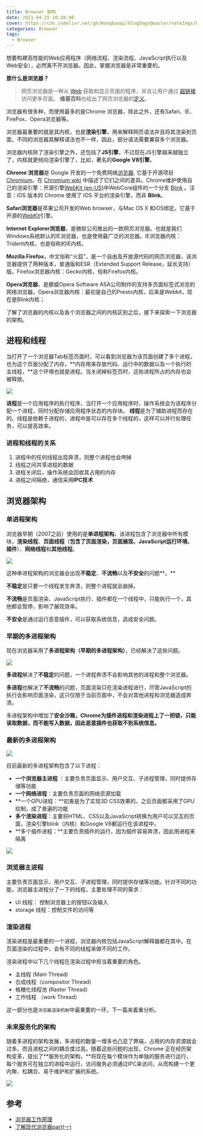 ```yaml
---
title: Browser 架构
date: 2021-04-25 10:28:48
cover: https://cdn.jsdelivr.net/gh/Wangbaoqi/blogImgs@master/nateImgs/browser/bg/frame.png
categories: Browser
tags: 
  - Browser
---
```


想要构建高性能的Web应用程序（网络流程、渲染流程、JavaScript执行以及Web安全），必然离不开浏览器。因此，掌握浏览器是非常重要的。

**那什么是浏览器？**

> 网页浏览器是一种从 [Web](https://developer.mozilla.org/zh-CN/docs/Glossary/World_Wide_Web) 获取和显示页面的程序，并且让用户通过 [超链接](https://developer.mozilla.org/zh-CN/docs/Glossary/Hyperlink) 访问更多页面。 **维基百科**也给出了网页浏览器的[定义](https://zh.wikipedia.org/wiki/%E7%BD%91%E9%A1%B5%E6%B5%8F%E8%A7%88%E5%99%A8)。

浏览器有很多种，而使用最多的是Chrome 浏览器，除此之外，还有Safari、IE、FireFox、Opera浏览器等。

浏览器最重要的就是其内核，也是**渲染引擎**，用来解释网页语法并且将其渲染到页面，不同的浏览器其解释语法也不一样，因此，部分语法需要兼容多个浏览器。

浏览器内核除了渲染引擎之外，还包括了**JS引擎**，不过现在JS引擎越来越独立了，内核就更倾向渲染引擎了，比如，著名的**Google V8引擎**。

**Chrome 浏览器**是 Google 开发的一个免费网络[浏览器](https://developer.mozilla.org/zh-CN/docs/Glossary/Browser). 它基于开源项目 [Chromium](https://www.chromium.org)。在 [Chromium wiki](https://code.google.com/p/chromium/wiki/ChromiumBrowserVsGoogleChrome) 中描述了它们之间的差异。Chrome维护使用自己的渲染引擎：开源引擎[WebKit (en-US)](https://developer.mozilla.org/en-US/docs/Glossary/WebKit)中WebCore组件的一个分支 [Blink](https://developer.mozilla.org/zh-CN/docs/Glossary/Blink)  。注意：IOS 版本的 Chrome 使用了 IOS 平台的渲染引擎，而非 **Blink**。

**Safari浏览器**是苹果公司开发的Web browser，与Mac OS X 和iOS绑定。它基于开源的[WebKit](https://www.webkit.org)引擎。

**Internet Explorer浏览器**，是微软公司推出的一款网页浏览器。也就是我们Windows系统默认的IE浏览器，也是使用最广泛的浏览器。IE浏览器内核：Trident内核，也是俗称的IE内核。

**Mozilla Firefox**，中文俗称“火狐”，是一个自由及开放源代码的网页浏览器，该浏览器提供了两种版本，普通版和ESR（Extended Support Release，延长支持）版。Firefox浏览器内核：Gecko内核，俗称Firefox内核。

**Opera浏览器**，是挪威Opera Software ASA公司制作的支持多页面标签式浏览的网络浏览器。Opera浏览器内核：最初是自己的Presto内核，后来是Webkit，现在是Blink内核；

了解了浏览器的内核以及各个浏览器之间的内核区别之后，接下来探索一下浏览器的架构。

## 进程和线程

当打开了一个浏览器Tab标签页面时，可以看到浏览器为该页面创建了多个进程，也为这个页面分配了内存，**内存用来存放代码、运行中的数据以及一个执行的主线程，**这个环境也就是进程。当关闭掉标签页时，这些进程所占的内存也会被释放。

![](https://cdn.jsdelivr.net/gh/Wangbaoqi/blogImgs@master/nateImgs/browser/browser-m.png)

**进程**是一个应用程序的执行程序，当打开一个应用程序时，操作系统会为该程序分配一个进程，同时分配存储应用程序状态的内存块。
**线程**是为了辅助进程而存在的。线程是依赖于进程的，进程中是可以存在多个线程的，这样可以并行处理任务，可以提高效率。

### 进程和线程的关系

1. 进程中的任何线程出现奔溃，则整个进程也会垮掉
2. 线程之间共享进程的数据
3. 进程关闭后，操作系统会回收其占用的内存
4. 进程之间隔绝，通信采用**IPC技术**

## 浏览器架构

### 单进程架构

浏览器早期（2007之前）使用的是**单进程架构**，该进程包含了浏览器中所有模块，**渲染线程**、**页面线程**（**包含了页面渲染，页面展现、JavaScript运行环境、插件**）、**网络线程**和**其他线程**。

![](https://cdn.jsdelivr.net/gh/Wangbaoqi/blogImgs@master/nateImgs/browser/browser-e.png)

这种单进程架构的浏览器会出现**不稳定**、**不流畅**以及**不安全**的问题**。**

**不稳定**是只要一个线程发生奔溃，则整个进程就会崩掉。

**不流畅**是页面渲染、JavaScript执行、插件都在一个线程中，只能执行一个，其他都会暂停，影响了展现效率。

**不安全**是通过运行恶意插件，可以获取系统信息，造成安全问题。

### **早期的多进程架构**

现在浏览器采用了**多进程架构（早期的多进程架构）**，已经解决了这些问题。

![](https://cdn.jsdelivr.net/gh/Wangbaoqi/blogImgs@master/nateImgs/browser/browser-n.png)

**多进程**解决了**不稳定**的问题，一个进程奔溃不会影响其他的进程和整个浏览器。

**多进程**也解决了**不流畅**的问题，页面渲染只在渲染进程进行，尽管JavaScript的执行会影响页面渲染，这只仅限于当前页面中，不会对其他进程和浏览器造成奔溃。

多进程架构中增加了**安全沙箱，Chrome为插件进程和渲染进程上了一把锁，只能读取数据，而不能写入数据，**因此恶意插件也获取不到系统信息**。**

### 最新的多进程架构

![](https://cdn.jsdelivr.net/gh/Wangbaoqi/blogImgs@master/nateImgs/browser/browser-p.png)

目前最新的多进程架构包含了以下进程：

* **一个浏览器主进程** ：主要负责页面显示、用户交互、子进程管理，同时提供存储等功能
* **一个网络进程**：主要负责页面的网络资源加载
* **一个GPU进程：**初衷是为了实现3D CSS效果的，之后页面都采用了GPU绘制，成了普遍的功能
* **多个渲染进程**：主要将HTML、CSS以及JavaScript转换为用户可以交互的页面，渲染引擎blink（内核）和Google V8都运行在该进程中。
* **多个插件进程：**主要负责插件的运行，因为插件容易奔溃，因此用进程来隔离

![](https://cdn.jsdelivr.net/gh/Wangbaoqi/blogImgs@master/nateImgs/browser/browserui.png)

### 浏览器主进程

主要负责页面显示、用户交互、子进程管理，同时提供存储等功能。针对不同的功能，浏览器主进程分了一下的线程，主要处理不同的需求：

* UI 线程： 控制浏览器上的按钮以及输入
* storage 线程：控制文件的访问等

### 渲染进程

渲染进程是最重要的一个进程，浏览器内核包括JavaScript解释器都在其中。在页面渲染的过程中，会有不同的线程来做不同的工作。

渲染进程中以下几个线程在渲染过程中担当着重要的角色。

* 主线程 (Main Thread)
* 合成线程（compositor Thread)
* 格栅化线程池 (Raster Thread)
* 工作线程 （work Thread）

这一部分也是`浏览器渲染机制`中最重要的一环，下一篇来着重分析。

### 未来服务化的架构

随着多进程的架构发展，多进程的数量一增多也凸显了弊端，占用的内存资源就会过多。而且进程之间的耦合度过高。随着这些问题的出现，Chrome 正在经历架构变革，提出了**服务化的架构，**将现在每个模块作为单独的服务进行运行，每个服务可在独立的进程中运行，访问服务必须通过IPC来访问，从而构建一个更内聚、松耦合、易于维护和扩展的系统。

![](https://cdn.jsdelivr.net/gh/Wangbaoqi/blogImgs@master/nateImgs/browser/browser-s.png)

## 参考

* [浏览器工作原理](https://time.geekbang.org/column/article/116588)
* [了解现代浏览器part(一)](https://developers.google.com/web/updates/2018/09/inside-browser-part1)